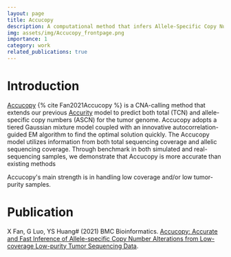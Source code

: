 ```yaml
---
layout: page
title: Accucopy
description: A computational method that infers Allele-Specific Copy Number alterations from low-coverage low-purity tumor sequencing data.
img: assets/img/Accucopy_frontpage.png
importance: 1
category: work
related_publications: true
---
```


# Introduction

[Accucopy](https://github.com/polyactis/Accucopy) {% cite Fan2021Accucopy %} is a CNA-calling method that extends our previous [Accurity](https://github.com/polyactis/Accurity) model to predict both total (TCN) and allele-specific copy numbers (ASCN) for the tumor genome. Accucopy adopts a tiered Gaussian mixture model coupled with an innovative autocorrelation-guided EM algorithm to find the optimal solution quickly. The Accucopy model utilizes information from both total sequencing coverage and allelic sequencing coverage. Through benchmark in both simulated and real-sequencing samples, we demonstrate that Accucopy is more accurate than existing methods

Accucopy's main strength is in handling low coverage and/or low tumor-purity samples.

# Publication

X Fan, G Luo, YS Huang# (2021) BMC Bioinformatics. [Accucopy: Accurate and Fast Inference of Allele-specific Copy Number Alterations from Low-coverage Low-purity Tumor Sequencing Data](https://doi.org/10.1186/s12859-020-03924-5).


